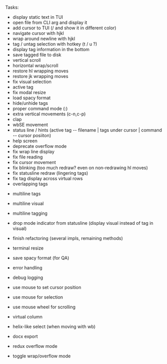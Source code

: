 Tasks:
+ display static text in TUI
+ open file from CLI arg and display it
+ add cursor to TUI (/ and show it in different color)
+ navigate cursor with hjkl
+ wrap around newline with hjkl
+ tag / untag selection with hotkey (t / u ?)
+ display tag information in the bottom
+ save tagged file to disk
+ vertical scroll
+ horizontal wrap/scroll
+ restore hl wrapping moves
+ restore jk wrapping moves
+ fix visual selection
+ active tag
+ fix modal resize
+ load spacy format
+ hide/unhide tags
+ proper command mode (:)
+ extra vertical movements (c-n,c-p)
+ clap
+ wbSE movement
+ status line / hints (active tag -- filename | tags under cursor | command -- cursor posiiton)
+ help screen
+ deprecate overflow mode
+ fix wrap line display
+ fix file reading
+ fix cursor movement
+ fix blinking (too much redraw? even on non-redrawing hl moves)
+ fix statusline redraw (lingering tags)
+ fix tag display across virtual rows
+ overlapping tags

- multiline tags
- multiline visual
- multiline tagging
- drop mode indicator from statusline (display visual instead of tag in visual)
- finish refactoring (several impls, remaining methods)

- terminal resize
- save spacy format (for QA)
- error handling
- debug logging
- use mouse to set cursor position
- use mouse for selection
- use mouse wheel for scrolling
- virtual column
- helix-like select (when moving with wb)
- docx export
- redux overflow mode
- toggle wrap/overflow mode
